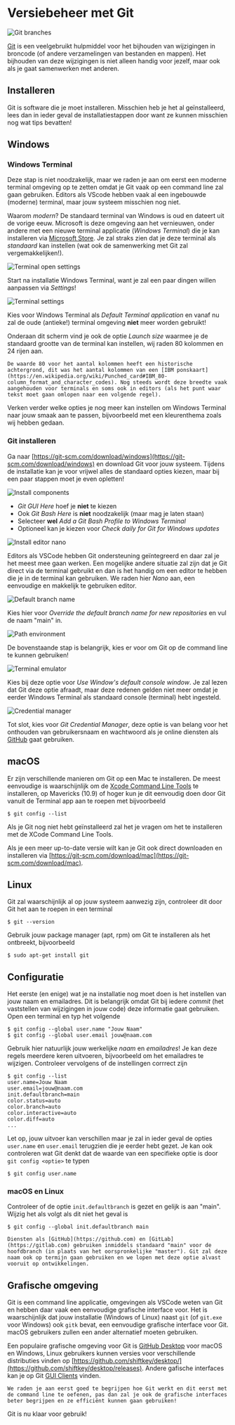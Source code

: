 # Versiebeheer met Git

![Git branches](images/git_branches.png)

[Git](https://git-scm.com/) is een veelgebruikt hulpmiddel voor het bijhouden van wijzigingen in broncode (of andere verzamelingen van bestanden en mappen). Het bijhouden van deze wijzigingen is niet alleen handig voor jezelf, maar ook als je gaat samenwerken met anderen.

## Installeren

Git is software die je moet installeren. Misschien heb je het al geïnstalleerd, lees dan in ieder geval de installatiestappen door want ze kunnen misschien nog wat tips bevatten!

## Windows

### Windows Terminal

Deze stap is niet noodzakelijk, maar we raden je aan om eerst een moderne terminal omgeving op te zetten omdat je Git vaak op een command line zal gaan gebruiken. Editors als VScode hebben vaak al een ingebouwde (moderne) terminal, maar jouw systeem misschien nog niet.

Waarom *modern*? De standaard terminal van Windows is oud en dateert uit de vorige eeuw. Microsoft is deze omgeving aan het vernieuwen, onder andere met een nieuwe terminal applicatie (*Windows Terminal*) die je kan installeren via [Microsoft Store](https://www.microsoft.com/en-us/p/windows-terminal/9n0dx20hk701). Je zal straks zien dat je deze terminal als *standaard* kan instellen (wat ook de samenwerking met Git zal vergemakkelijken!).

![Terminal open settings](images/windows_terminal_open_settings.png)

Start na installatie Windows Terminal, want je zal een paar dingen willen aanpassen via *Settings*!

![Terminal settings](images/windows_terminal_settings.png)

Kies voor Windows Terminal als *Default Terminal application* en vanaf nu zal de oude (antieke!) terminal omgeving **niet** meer worden gebruikt!

Onderaan dit scherm vind je ook de optie *Launch size* waarmee je de standaard grootte van de terminal kan instellen, wij raden 80 kolommen en 24 rijen aan.

```{note}
De waarde 80 voor het aantal kolommen heeft een historische achtergrond, dit was het aantal kolommen van een [IBM ponskaart](https://en.wikipedia.org/wiki/Punched_card#IBM_80-column_format_and_character_codes). Nog steeds wordt deze breedte vaak aangehouden voor terminals en soms ook in editors (als het punt waar tekst moet gaan omlopen naar een volgende regel).
```

Verken verder welke opties je nog meer kan instellen om Windows Terminal naar jouw smaak aan te passen, bijvoorbeeld met een kleurenthema zoals wij hebben gedaan.

### Git installeren

Ga naar [https://git-scm.com/download/windows](https://git-scm.com/download/windows) en download Git voor jouw systeem. Tijdens de installatie kan je voor vrijwel alles de standaard opties kiezen, maar bij een paar stappen moet je even opletten!

![Install components](images/1_components.png)

-   *Git GUI Here* hoef je **niet** te kiezen
-   Ook *Git Bash Here* is **niet** noodzakelijk (maar mag je laten staan)
-   Selecteer **wel** *Add a Git Bash Profile to Windows Terminal*
-   Optioneel kan je kiezen voor *Check daily for Git for Windows updates*

![Install editor nano](images/2_editor.png)

Editors als VSCode hebben Git ondersteuning geïntegreerd en daar zal je het meest mee gaan werken. Een mogelijke andere situatie zal zijn dat je Git direct via de terminal gebruikt en dan is het handig om een editor te hebben die je in de terminal kan gebruiken. We raden hier *Nano* aan, een eenvoudige en makkelijk te gebruiken editor.

![Default branch name](images/3_default_branch_name.png)

Kies hier voor *Override the default branch name for new repositories* en vul de naam "main" in.

![Path environment](images/4_path_environment.png)

De bovenstaande stap is belangrijk, kies er voor om Git op de command line te kunnen gebruiken!

![Terminal emulator](images/7_terminal_emulator.png)

Kies bij deze optie voor *Use Window's default console window*. Je zal lezen dat Git deze optie afraadt, maar deze redenen gelden niet meer omdat je eerder Windows Terminal als standaard console (terminal) hebt ingesteld.

![Credential manager](images/8_credential_manager.png)

Tot slot, kies voor *Git Credential Manager*, deze optie is van belang voor het onthouden van gebruikersnaam en wachtwoord als je online diensten als [GitHub](https://github.com/) gaat gebruiken.

## macOS

Er zijn verschillende manieren om Git op een Mac te installeren. De meest eenvoudige is waarschijnlijk om de [Xcode Command Line Tools](https://developer.apple.com/download/all/?q=command%20line%20tools) te installeren, op Mavericks (10.9) of hoger kun je dit eenvoudig doen door Git vanuit de Terminal app aan te roepen met bijvoorbeeld

```console
$ git config --list
```

Als je Git nog niet hebt geïnstalleerd zal het je vragen om het te installeren met de XCode Command Line Tools.

Als je een meer up-to-date versie wilt kan je Git ook direct downloaden en installeren via [https://git-scm.com/download/mac](https://git-scm.com/download/mac).

## Linux

Git zal waarschijnlijk al op jouw systeem aanwezig zijn, controleer dit door Git het aan te roepen in een terminal

```console
$ git --version
```

Gebruik jouw package manager (apt, rpm) om Git te installeren als het ontbreekt, bijvoorbeeld

```console
$ sudo apt-get install git
```

## Configuratie

Het eerste (en enige) wat je na installatie nog moet doen is het instellen van jouw naam en emailadres. Dit is belangrijk omdat Git bij iedere *commit* (het vaststellen van wijzigingen in jouw code) deze informatie gaat gebruiken. Open een terminal en typ het volgende

```console
$ git config --global user.name "Jouw Naam"
$ git config --global user.email jouw@naam.com
```

Gebruik hier natuurlijk jouw werkelijke *naam* en *emailadres*! Je kan deze regels meerdere keren uitvoeren, bijvoorbeeld om het emailadres te wijzigen. Controleer vervolgens of de instellingen corrrect zijn

```console
$ git config --list
user.name=Jouw Naam
user.email=jouw@naam.com
init.defaultbranch=main
color.status=auto
color.branch=auto
color.interactive=auto
color.diff=auto
...
```

Let op, jouw uitvoer kan verschillen maar je zal in ieder geval de opties `user.name` en `user.email` terugzien die je eerder hebt gezet. Je kan ook controleren wat Git denkt dat de waarde van een specifieke optie is door `git config <optie>` te typen

```console
$ git config user.name
```

### macOS en Linux

Controleer of de optie `init.defaultbranch` is gezet en gelijk is aan "main". Wijzig het als volgt als dit niet het geval is

```console
$ git config --global init.defaultbranch main
```

```{note}
Diensten als [GitHub](https://github.com) en [GitLab](https://gitlab.com) gebruiken inmiddels standaard "main" voor de hoofdbranch (in plaats van het oorspronkelijke "master"). Git zal deze naam ook op termijn gaan gebruiken en we lopen met deze optie alvast vooruit op ontwikkelingen.
```

## Grafische omgeving

Git is een command line applicatie, omgevingen als VSCode weten van Git en hebben daar vaak een eenvoudige grafische interface voor. Het is waarschijnlijk dat jouw installatie (Windows of Linux) naast `git` (of `git.exe` voor Windows) ook `gitk` bevat, een eenvoudige grafische interface voor Git. macOS gebruikers zullen een ander alternatief moeten gebruiken.

Een populaire grafische omgeving voor Git is [GitHub Desktop](https://desktop.github.com/) voor macOS en Windows, Linux gebruikers kunnen versies voor verschillende distributies vinden op [https://github.com/shiftkey/desktop/](https://github.com/shiftkey/desktop/releases). Andere gafische interfaces kan je op Git [GUI Clients](https://git-scm.com/downloads/guis/) vinden.

```{important}
We raden je aan eerst goed te begrijpen hoe Git werkt en dit eerst met de command line te oefenen, pas dan zal je ook de grafische interfaces beter begrijpen en ze efficiënt kunnen gaan gebruiken!
```

Git is nu klaar voor gebruik!

